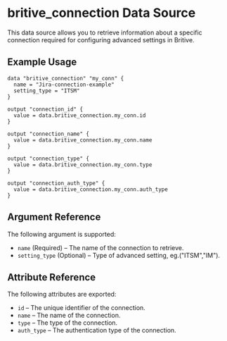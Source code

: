# britive_connection Data Source

This data source allows you to retrieve information about a specific connection required for configuring advanced settings in Britive.

## Example Usage

```hcl
data "britive_connection" "my_conn" {
  name = "Jira-connection-example"
  setting_type = "ITSM"
}

output "connection_id" {
  value = data.britive_connection.my_conn.id
}

output "connection_name" {
  value = data.britive_connection.my_conn.name
}

output "connection_type" {
  value = data.britive_connection.my_conn.type
}

output "connection_auth_type" {
  value = data.britive_connection.my_conn.auth_type
}
```

## Argument Reference

The following argument is supported:

- `name` (Required) – The name of the connection to retrieve.
- `setting_type` (Optional) – Type of advanced setting, eg.("ITSM","IM").

## Attribute Reference

The following attributes are exported:

- `id` – The unique identifier of the connection.
- `name` – The name of the connection.
- `type` – The type of the connection.
- `auth_type` – The authentication type of the connection.